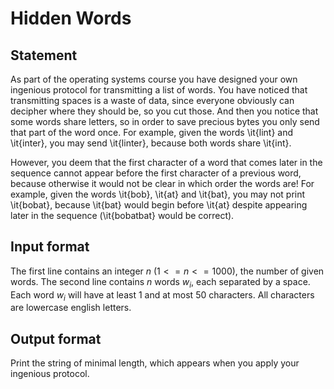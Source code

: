 # Hidden Words

## Statement

As part of the operating systems course you have designed your own ingenious protocol for transmitting a list of words. You have noticed that transmitting spaces is a waste of data, since everyone obviously can decipher where they should be, so you cut those. And then you notice that some words share letters, so in order to save precious bytes you only send that part of the word once.  For example, given the words \it{lint} and \it{inter}, you may send \it{linter}, because both words share \it{int}.

However, you deem that the first character of a word that comes later in the sequence cannot appear before the first character of a previous word, because otherwise it would not be clear in which order the words are! For example, given the words \it{bob}, \it{at} and \it{bat}, you may not print \it{bobat}, because \it{bat} would begin before \it{at} despite appearing later in the sequence (\it{bobatbat} would be correct).

## Input format

The first line contains an integer $n$ ($1 <= n <= 1000$), the number of given words.
The second line contains $n$ words $w_i$, each separated by a space. Each word $w_i$ will have at least 1 and at most 50 characters. All characters are lowercase english letters.

## Output format

Print the string of minimal length, which appears when you apply your ingenious protocol.
